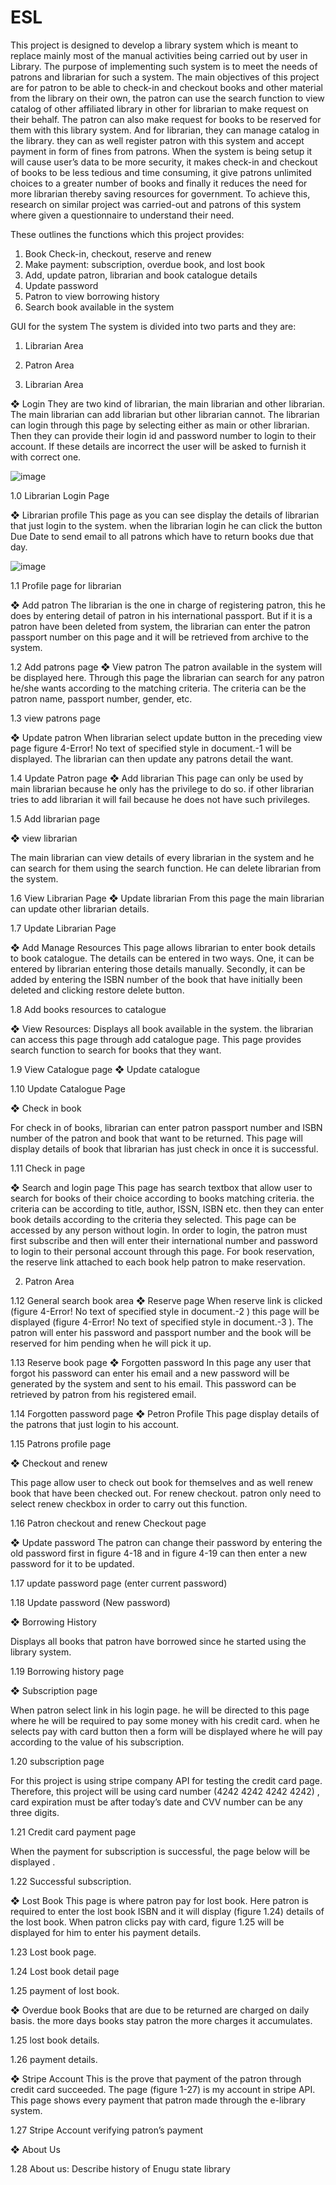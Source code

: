 # ESL

This project is designed to develop a library system which is meant to replace mainly most of the 
manual activities being carried out by user in Library. The purpose of 
implementing such system is to meet the needs of patrons and librarian for such a system. The 
main objectives of this project are for patron to be able to check-in and checkout books and other 
material from the library on their own, the patron can use the search function to view catalog of 
other affiliated library in other for librarian to make request on their behalf. The patron can also 
make request for books to be reserved for them with this library system. And for librarian, they 
can manage catalog in the library. they can as well register patron with this system and accept 
payment in form of fines from patrons. When the system is being setup it will cause user’s data 
to be more security, it makes check-in and checkout of books to be less tedious and time 
consuming, it give patrons unlimited choices to a greater number of books and finally it reduces 
the need for more librarian thereby saving resources for government. To achieve this, research on 
similar project was carried-out and patrons of this system where given a questionnaire to 
understand their need. 



These outlines the functions which this project provides:
1. Book Check-in, checkout, reserve and renew 
2. Make payment: subscription, overdue book, and lost book
3. Add, update patron, librarian and book catalogue details
4. Update password
5. Patron to view borrowing history
6. Search book available in the system

 GUI for the system
The system is divided into two parts and they are:
1.	Librarian Area
2.	Patron Area

1.	Librarian Area

❖	Login
They are two kind of librarian, the main librarian and other librarian. The main librarian can add librarian but other librarian cannot. The librarian can login through this page by selecting either as main or other librarian. Then they can provide their login id and password number to login to their account. If these details are incorrect the user will be asked to furnish it with correct one.


![image](https://github.com/anigbojohnson/ESL/assets/64017426/824e7958-4a49-4bdf-b785-bddec3050fd9)


1.0 Librarian Login Page
 
❖	Librarian profile
This page as you can see display the details of librarian that just login to the system. when the librarian login he can click the button Due Date to send email to all patrons which have to return books due that day.

![image](https://github.com/anigbojohnson/ESL/assets/64017426/1ea68808-5611-4550-b529-b8d34285f197)

1.1	Profile page for librarian
 
❖	Add patron
The librarian is the one in charge of registering patron, this he does by entering detail of patron in his international passport. But if it is a patron have been deleted from system, the librarian can enter the patron passport number on this page and it will be retrieved from archive to the system.


 
1.2	Add patrons page
❖	View patron
The patron available in the system will be displayed here. Through this page the librarian can search for any patron he/she wants according to the matching criteria. The criteria can be the patron name, passport number, gender, etc.

1.3	view patrons page
 
❖	Update patron
When librarian select update button in the preceding view page figure 4-Error! No text of specified style in document.-1 will be displayed. The librarian can then update any patrons detail the want.



 
1.4	Update Patron page
❖	Add librarian
This page can only be used by main librarian because he only has the privilege to do so. if other librarian tries to add librarian it will fail because he does not have such privileges.


1.5	Add librarian page
 

❖	view librarian

The main librarian can view details of every librarian in the system and he can search for them using the search function. He can delete librarian from the system.

 
1.6	View Librarian Page
❖	Update librarian
From this page the main librarian can update other librarian details.

 
1.7	Update Librarian Page


❖	Add Manage Resources
This page allows librarian to enter book details to book catalogue. The details can be entered in two ways. One, it can be entered by librarian entering those details manually. Secondly, it can be added by entering the ISBN number of the book that have initially been deleted and clicking restore delete button.





1.8	Add books resources to catalogue
 
❖	View Resources:
Displays all book available in the system. the librarian can access this page through add catalogue page. This page provides search function to search for books that they want.

 
1.9	View Catalogue page
❖	Update catalogue


1.10	Update Catalogue Page
 
❖	Check in book

For check in of books, librarian can enter patron passport number and ISBN number of the patron and book that want to be returned. This page will display details of book that librarian has just check in once it is successful.







1.11	Check in page


❖	Search and login page
This page has search textbox that allow user to search for books of their choice according to books matching criteria. the criteria can be according to title, author, ISSN, ISBN etc. then they can enter book details according to the criteria they selected. This page can be accessed by any person without login. In order to login, the patron must first subscribe and then will enter their international number and password to login to their personal account through this page. For book reservation, the reserve link attached to each book help patron to make reservation.
 
2.	Patron Area



1.12	General search book area
❖	Reserve page
When reserve link is clicked (figure 4-Error! No text of specified style in document.-2 ) this page will be displayed (figure 4-Error! No text of specified style in document.-3 ). The patron will enter his password and passport number and the book will be reserved for him pending when he will pick it up.
 
 









1.13	Reserve book page
❖	Forgotten password
In this page any user that forgot his password can enter his email and a new password will be generated by the system and sent to his email. This password can be retrieved by patron from his registered email.


1.14	Forgotten password page
❖	Petron Profile
This page display details of the patrons that just login to his account.
 
 


1.15	Patrons profile page
 
❖	Checkout and renew

This page allow user to check out book for themselves and as well renew book that have been checked out. For renew checkout. patron only need to select renew checkbox in order to carry out this function.




1.16	Patron checkout and renew Checkout page



❖	Update password
The patron can change their password by entering the old password first in figure 4-18 and in figure 4-19 can then enter a new password for it to be updated.
 
 

1.17	update password page (enter current password)
 
 
1.18	Update password (New password)
 
❖	Borrowing History

Displays all books that patron have borrowed since he started using the library system.




1.19	Borrowing history page
 
❖	Subscription page

When patron select link in his login page. he will be directed to this page where he will be required to pay some money with his credit card. when he selects pay with card button then a form will be displayed where he will pay according to the value of his subscription.



1.20	subscription page


For this project is using stripe company API for testing the credit card page. Therefore, this project will be using card number (4242 4242 4242 4242) , card expiration must be after today’s date and CVV number can be any three digits.
 
 

1.21	Credit card payment page


When the payment for subscription is successful, the page below will be displayed .












1.22	Successful subscription.
 


❖	Lost Book
This page is where patron pay for lost book. Here patron is required to enter the lost book ISBN and it will display (figure 1.24) details of the lost book. When patron clicks pay with card, figure 1.25 will be displayed for him to enter his payment details.




1.23	Lost book page.
 
 





1.24	Lost book detail page





1.25	payment of lost book.
 
❖	Overdue book
Books that are due to be returned are charged on daily basis. the more days books stay patron the more charges it accumulates.






1.25	lost book details.



1.26	payment details.
 


❖	Stripe Account
This is the prove that payment of the patron through credit card succeeded. The page (figure 1-27) is my account in stripe API. This page shows every payment that patron made through the e-library system.





1.27	Stripe Account verifying patron’s payment
 
❖	About Us




1.28	About us: Describe history of Enugu state library

